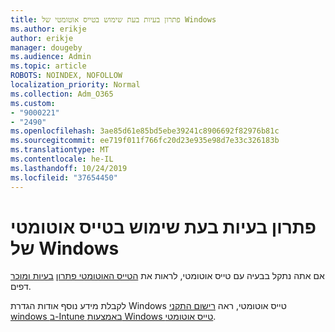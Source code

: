 ```yaml
---
title: פתרון בעיות בעת שימוש בטייס אוטומטי של Windows
ms.author: erikje
author: erikje
manager: dougeby
ms.audience: Admin
ms.topic: article
ROBOTS: NOINDEX, NOFOLLOW
localization_priority: Normal
ms.collection: Adm_O365
ms.custom:
- "9000221"
- "2490"
ms.openlocfilehash: 3ae85d61e85bd5ebe39241c8906692f82976b81c
ms.sourcegitcommit: ee719f011f766fc20d23e935e98d7e33c326183b
ms.translationtype: MT
ms.contentlocale: he-IL
ms.lasthandoff: 10/24/2019
ms.locfileid: "37654450"
---
```

# <a name="troubleshoot-issues-when-using-windows-autopilot"></a>פתרון בעיות בעת שימוש בטייס אוטומטי של Windows

אם אתה נתקל בבעיה עם טייס אוטומטי, לראות את [הטייס האוטומטי פתרון](https://docs.microsoft.com/windows/deployment/windows-autopilot/troubleshooting) [בעיות ומוכר](https://docs.microsoft.com/windows/deployment/windows-autopilot/known-issues) דפים.

לקבלת מידע נוסף אודות הגדרת Windows טייס אוטומטי, ראה [רישום התקני windows ב-Intune באמצעות Windows טייס אוטומטי](https://docs.microsoft.com/intune/enrollment/enrollment-autopilot).

